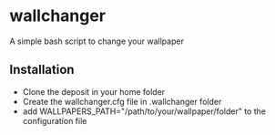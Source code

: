 # wallchanger
A simple bash script to change your wallpaper

## Installation
- Clone the deposit in your home folder
- Create the wallchanger.cfg file in .wallchanger folder
- add WALLPAPERS_PATH="/path/to/your/wallpaper/folder" to the configuration file
